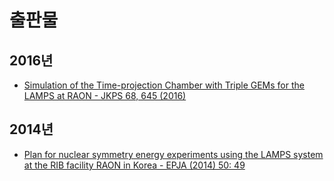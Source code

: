 # 출판물

## 2016년
* [Simulation of the Time-projection Chamber with Triple GEMs for the LAMPS at RAON - JKPS 68, 645 (2016)](https://link.springer.com/article/10.3938/jkps.68.645)

## 2014년
* [Plan for nuclear symmetry energy experiments using the LAMPS system at the RIB facility RAON in Korea - EPJA (2014) 50: 49](https://link.springer.com/article/10.1140/epja/i2014-14049-2)

